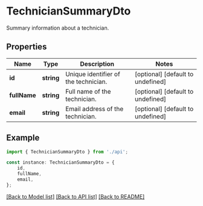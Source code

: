 # TechnicianSummaryDto

Summary information about a technician.

## Properties

Name | Type | Description | Notes
------------ | ------------- | ------------- | -------------
**id** | **string** | Unique identifier of the technician. | [optional] [default to undefined]
**fullName** | **string** | Full name of the technician. | [optional] [default to undefined]
**email** | **string** | Email address of the technician. | [optional] [default to undefined]

## Example

```typescript
import { TechnicianSummaryDto } from './api';

const instance: TechnicianSummaryDto = {
    id,
    fullName,
    email,
};
```

[[Back to Model list]](../README.md#documentation-for-models) [[Back to API list]](../README.md#documentation-for-api-endpoints) [[Back to README]](../README.md)
